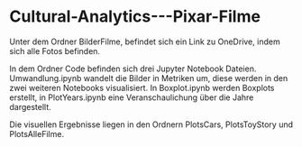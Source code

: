 # Cultural-Analytics---Pixar-Filme
Unter dem Ordner BilderFilme, befindet sich ein Link zu OneDrive, indem sich alle Fotos befinden.

In dem Ordner Code befinden sich drei Jupyter Notebook Dateien. Umwandlung.ipynb wandelt die Bilder in Metriken um, diese werden in den zwei weiteren Notebooks visualisiert. In Boxplot.ipynb werden Boxplots erstellt, in PlotYears.ipynb eine Veranschaulichung über die Jahre dargestellt.

Die visuellen Ergebnisse liegen in den Ordnern PlotsCars, PlotsToyStory und PlotsAlleFilme.
